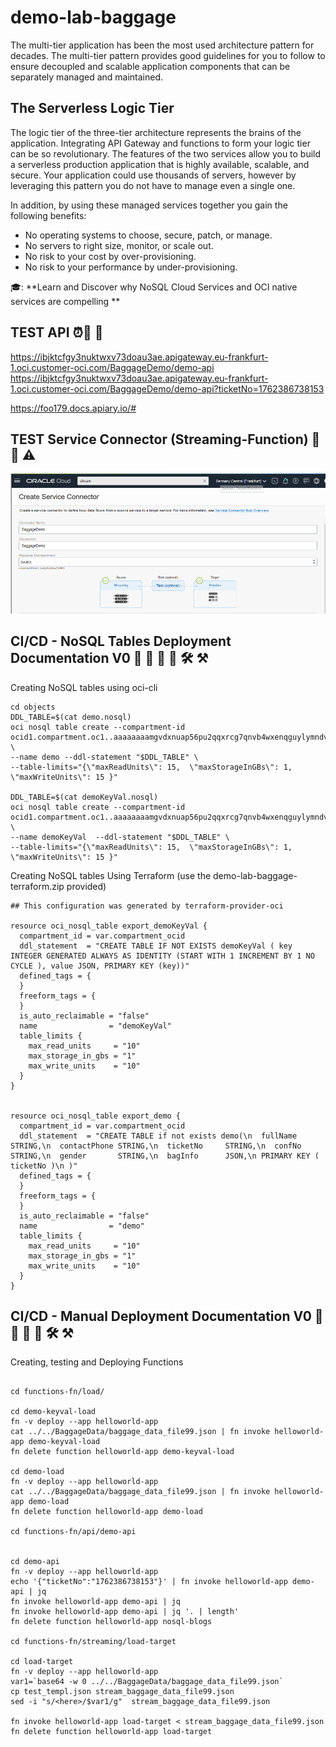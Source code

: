 # demo-lab-baggage 

The multi-tier application has been the most used architecture pattern for decades. The multi-tier pattern provides good guidelines for you to follow to ensure decoupled and scalable application components that can be separately managed and maintained.

## The Serverless Logic Tier
The logic tier of the three-tier architecture represents the brains of the application. Integrating API Gateway and functions to form your logic tier can be so revolutionary.
The features of the two services allow you to build a serverless production application that is highly available, scalable, and secure. Your application could use thousands of servers, however by leveraging this pattern you do not have to manage even a single one. 

In addition, by using these managed services together you gain the following benefits: 
*	No operating systems to choose, secure, patch, or manage.
*	No servers to right size, monitor, or scale out. 
*	No risk to your cost by over-provisioning. 
*	No risk to your performance by under-provisioning.

🎓: **Learn and Discover why NoSQL Cloud Services and OCI native services are compelling **

## TEST API ⏰:construction_worker:  :wrench:

https://ibjktcfgy3nuktwxv73doau3ae.apigateway.eu-frankfurt-1.oci.customer-oci.com/BaggageDemo/demo-api
https://ibjktcfgy3nuktwxv73doau3ae.apigateway.eu-frankfurt-1.oci.customer-oci.com/BaggageDemo/demo-api?ticketNo=1762386738153

https://foo179.docs.apiary.io/#


## TEST Service Connector (Streaming-Function) :construction_worker: :wrench: ⚠️

![Working](ServiceConnector.PNG)

## CI/CD - NoSQL Tables Deployment Documentation V0 :construction_worker: :wrench: :construction: 🔨 🛠️ ⚒️

Creating NoSQL tables using oci-cli
```
cd objects 
DDL_TABLE=$(cat demo.nosql)
oci nosql table create --compartment-id ocid1.compartment.oc1..aaaaaaaamgvdxnuap56pu2qqxrcg7qnvb4wxenqguylymndvey3hsyi57paa   \
--name demo --ddl-statement "$DDL_TABLE" \
--table-limits="{\"maxReadUnits\": 15,  \"maxStorageInGBs\": 1,  \"maxWriteUnits\": 15 }"

DDL_TABLE=$(cat demoKeyVal.nosql)
oci nosql table create --compartment-id ocid1.compartment.oc1..aaaaaaaamgvdxnuap56pu2qqxrcg7qnvb4wxenqguylymndvey3hsyi57paa   \
--name demoKeyVal  --ddl-statement "$DDL_TABLE" \
--table-limits="{\"maxReadUnits\": 15,  \"maxStorageInGBs\": 1,  \"maxWriteUnits\": 15 }"
```

Creating NoSQL tables Using Terraform (use the demo-lab-baggage-terraform.zip provided)

```
## This configuration was generated by terraform-provider-oci

resource oci_nosql_table export_demoKeyVal {
  compartment_id = var.compartment_ocid
  ddl_statement  = "CREATE TABLE IF NOT EXISTS demoKeyVal ( key INTEGER GENERATED ALWAYS AS IDENTITY (START WITH 1 INCREMENT BY 1 NO CYCLE ), value JSON, PRIMARY KEY (key))"
  defined_tags = {
  }
  freeform_tags = {
  }
  is_auto_reclaimable = "false"
  name                = "demoKeyVal"
  table_limits {
    max_read_units     = "10"
    max_storage_in_gbs = "1"
    max_write_units    = "10"
  }
}


resource oci_nosql_table export_demo {
  compartment_id = var.compartment_ocid
  ddl_statement  = "CREATE TABLE if not exists demo(\n  fullName     STRING,\n  contactPhone STRING,\n  ticketNo     STRING,\n  confNo       STRING,\n  gender       STRING,\n  bagInfo      JSON,\n PRIMARY KEY ( ticketNo )\n )"
  defined_tags = {
  }
  freeform_tags = {
  }
  is_auto_reclaimable = "false"
  name                = "demo"
  table_limits {
    max_read_units     = "10"
    max_storage_in_gbs = "1"
    max_write_units    = "10"
  }
}

```

## CI/CD - Manual Deployment Documentation V0 :construction_worker: :wrench: :construction: 🔨 🛠️ ⚒️

Creating, testing and Deploying Functions
```

cd functions-fn/load/

cd demo-keyval-load
fn -v deploy --app helloworld-app
cat ../../BaggageData/baggage_data_file99.json | fn invoke helloworld-app demo-keyval-load
fn delete function helloworld-app demo-keyval-load

cd demo-load
fn -v deploy --app helloworld-app
cat ../../BaggageData/baggage_data_file99.json | fn invoke helloworld-app demo-load
fn delete function helloworld-app demo-load

cd functions-fn/api/demo-api


cd demo-api
fn -v deploy --app helloworld-app
echo '{"ticketNo":"1762386738153"}' | fn invoke helloworld-app demo-api | jq
fn invoke helloworld-app demo-api | jq
fn invoke helloworld-app demo-api | jq '. | length'
fn delete function helloworld-app nosql-blogs

cd functions-fn/streaming/load-target

cd load-target
fn -v deploy --app helloworld-app
var1=`base64 -w 0 ../../BaggageData/baggage_data_file99.json`
cp test_templ.json stream_baggage_data_file99.json
sed -i "s/<here>/$var1/g"  stream_baggage_data_file99.json

fn invoke helloworld-app load-target < stream_baggage_data_file99.json
fn delete function helloworld-app load-target

```


